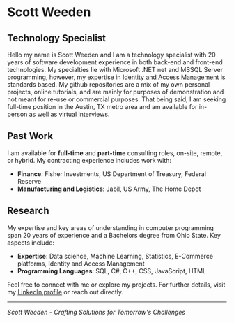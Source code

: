# Scott Weeden

## Technology Specialist 
Hello my name is Scott Weeden and I am a technology specialist with 20 years of software development experience in both back-end and front-end technologies. My specialties lie with Microsoft .NET net and MSSQL Server programming, however, my expertise in [Identity and Access Management](https://w3c.github.io/webauthn) is standards based. My github repositories are a mix of my own personal projects, online tutorials, and are mainly for purposes of demonstration and not meant for re-use or commercial purposes. That being said, I am seeking full-time position in the Austin, TX metro area and am available for in-person as well as virtual interviews.

## Past Work

I am available for **full-time** and **part-time** consulting roles, on-site, remote, or hybrid. My contracting experience includes work with:

- **Finance**: Fisher Investments, US Department of Treasury, Federal Reserve
- **Manufacturing and Logistics**: Jabil, US Army, The Home Depot

## Research

My expertise and key areas of understanding in computer programming span 20 years of experience and a Bachelors degree from Ohio State. Key aspects include:

- **Expertise**: Data science, Machine Learning, Statistics, E-Commerce platforms, Identity and Access Management
- **Programming Languages**: SQL, C#, C++, CSS, JavaScript, HTML

Feel free to connect with me or explore my projects. For further details, visit my [LinkedIn profile](https://linkedin.com/in/scott-weeden) or reach out directly.

---
*Scott Weeden - Crafting Solutions for Tomorrow's Challenges*
